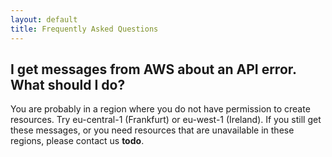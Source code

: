 ```yaml
---
layout: default
title: Frequently Asked Questions
---
```


## I get messages from AWS about an API error. What should I do?
You are probably in a region where you do not have permission to create resources.
Try eu-central-1 (Frankfurt) or eu-west-1 (Ireland).
If you still get these messages, or you need resources that are unavailable in these regions, please contact us **todo**.
